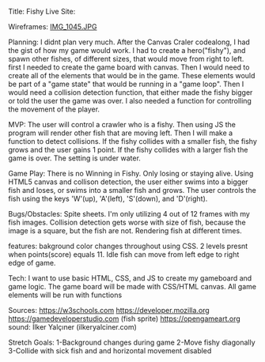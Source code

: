 Title: Fishy
Live Site:

Wireframes:
[IMG_1045.JPG](IMG_1045.JPG)


Planning: I didnt plan very much. After the Canvas Craler codealong, I had the gist of how my game would work. I had to create a hero("fishy"), and spawn other fishes, of different sizes, that would move from right to left. first I needed to create the game board with canvas. Then I  would need to create all of the elements that would be in the game. These elements would be part of a "game state" that would be running in a "game loop". Then I would need a collision detection function, that either made the fishy bigger or told the user the game was over. I also needed a function for controlling the movement of the player.

MVP: The user will control a crawler who is a fishy. Then using JS the program will render other fish that are moving left. Then I will make a function to detect collisions. If the fishy collides with a smaller fish, the fishy grows and the user gains 1 point. If the fishy collides with a larger fish the game is over. The setting is under water.

Game Play: There is no Winning in Fishy. Only losing or staying alive. Using HTML5 canvas and collison detection, the user either swims into a bigger fish and loses, or swims into a smaller fish and grows. The user controls the fish using the keys 'W'(up), 'A'(left), 'S'(down), and 'D'(right).

Bugs/Obstacles: Spite sheets. I'm only utilizing 4 out of 12 frames with my fish images. Collision detection gets worse with size of fish, because the image is a square, but the fish are not. Rendering fish at different times.

features: bakground color changes throughout using CSS. 2 levels presnt when points(score) equals 11. Idle fish can move from left edge to right edge of game. 


Tech: I want to use basic HTML, CSS, and JS to create my gameboard and game logic. The game board will be made with CSS/HTML canvas. All game elements will be run with functions

Sources: https://w3schools.com
        https://developer.mozilla.org
        https://gamedeveloperstudio.com (fish sprite)
        https://opengameart.org
        sound: İlker Yalçıner (ilkeryalciner.com)



Stretch Goals: 
1-Background changes during game
2-Move fishy diagonally
3-Collide with sick fish and and horizontal movement disabled


